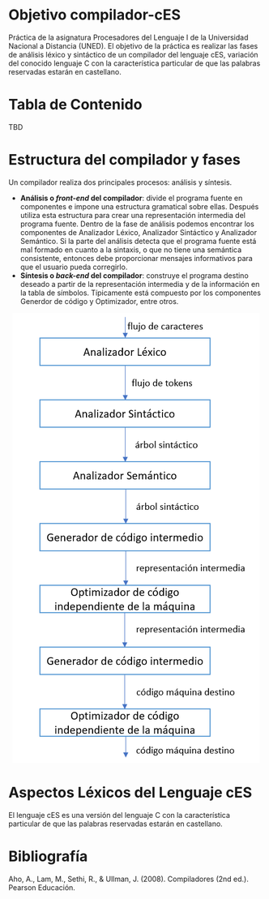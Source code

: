 # Objetivo compilador-cES
Práctica de la asignatura Procesadores del Lenguaje I de la Universidad Nacional a Distancia (UNED). El objetivo de la práctica es realizar las fases de análisis léxico y sintáctico de un compilador del lenguaje cES, variación del conocido lenguaje C con la característica particular de que las palabras reservadas estarán en castellano.

# Tabla de Contenido
TBD

# Estructura del compilador y fases
Un compilador realiza dos principales procesos: análisis y síntesis.
- **Análisis o _front-end_ del compilador**: divide el programa fuente en componentes e impone una estructura gramatical sobre ellas. Después utiliza esta estructura para crear una representación intermedia del programa fuente. Dentro de la fase de análisis podemos encontrar los componentes de Analizador Léxico, Analizador Sintáctico y Analizador Semántico. Si la parte del análisis detecta que el programa fuente está mal formado en cuanto a la sintaxis, o que no tiene una semántica consistente, entonces debe proporcionar mensajes informativos para que el usuario pueda corregirlo.
- **Síntesis o _back-end_ del compilador**: construye el programa destino deseado a partir de la representación intermedia y de la información en la tabla de símbolos. Típicamente está compuesto por los componentes Generdor de código y Optimizador, entre otros.

<p align="center">
  <img width="488" height="888" src="https://github.com/Ubikitina/compilador-cES/blob/main/images/Fases%20de%20un%20compilador.png">
</p>


# Aspectos Léxicos del Lenguaje cES
El lenguaje cES es una versión del lenguaje C con la característica particular de que las palabras reservadas estarán en castellano.

# Bibliografía
Aho, A., Lam, M., Sethi, R., & Ullman, J. (2008). Compiladores (2nd ed.). Pearson Educación.
